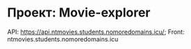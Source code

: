 # Проект: Movie-explorer

API: https://api.ntmovies.students.nomoredomains.icu/;
Front: ntmovies.students.nomoredomains.icu

